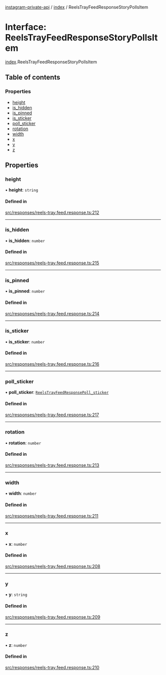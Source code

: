 [instagram-private-api](../../README.md) / [index](../../modules/index.md) / ReelsTrayFeedResponseStoryPollsItem

# Interface: ReelsTrayFeedResponseStoryPollsItem

[index](../../modules/index.md).ReelsTrayFeedResponseStoryPollsItem

## Table of contents

### Properties

- [height](ReelsTrayFeedResponseStoryPollsItem.md#height)
- [is\_hidden](ReelsTrayFeedResponseStoryPollsItem.md#is_hidden)
- [is\_pinned](ReelsTrayFeedResponseStoryPollsItem.md#is_pinned)
- [is\_sticker](ReelsTrayFeedResponseStoryPollsItem.md#is_sticker)
- [poll\_sticker](ReelsTrayFeedResponseStoryPollsItem.md#poll_sticker)
- [rotation](ReelsTrayFeedResponseStoryPollsItem.md#rotation)
- [width](ReelsTrayFeedResponseStoryPollsItem.md#width)
- [x](ReelsTrayFeedResponseStoryPollsItem.md#x)
- [y](ReelsTrayFeedResponseStoryPollsItem.md#y)
- [z](ReelsTrayFeedResponseStoryPollsItem.md#z)

## Properties

### height

• **height**: `string`

#### Defined in

[src/responses/reels-tray.feed.response.ts:212](https://github.com/Nerixyz/instagram-private-api/blob/0e0721c/src/responses/reels-tray.feed.response.ts#L212)

___

### is\_hidden

• **is\_hidden**: `number`

#### Defined in

[src/responses/reels-tray.feed.response.ts:215](https://github.com/Nerixyz/instagram-private-api/blob/0e0721c/src/responses/reels-tray.feed.response.ts#L215)

___

### is\_pinned

• **is\_pinned**: `number`

#### Defined in

[src/responses/reels-tray.feed.response.ts:214](https://github.com/Nerixyz/instagram-private-api/blob/0e0721c/src/responses/reels-tray.feed.response.ts#L214)

___

### is\_sticker

• **is\_sticker**: `number`

#### Defined in

[src/responses/reels-tray.feed.response.ts:216](https://github.com/Nerixyz/instagram-private-api/blob/0e0721c/src/responses/reels-tray.feed.response.ts#L216)

___

### poll\_sticker

• **poll\_sticker**: [`ReelsTrayFeedResponsePoll_sticker`](ReelsTrayFeedResponsePoll_sticker.md)

#### Defined in

[src/responses/reels-tray.feed.response.ts:217](https://github.com/Nerixyz/instagram-private-api/blob/0e0721c/src/responses/reels-tray.feed.response.ts#L217)

___

### rotation

• **rotation**: `number`

#### Defined in

[src/responses/reels-tray.feed.response.ts:213](https://github.com/Nerixyz/instagram-private-api/blob/0e0721c/src/responses/reels-tray.feed.response.ts#L213)

___

### width

• **width**: `number`

#### Defined in

[src/responses/reels-tray.feed.response.ts:211](https://github.com/Nerixyz/instagram-private-api/blob/0e0721c/src/responses/reels-tray.feed.response.ts#L211)

___

### x

• **x**: `number`

#### Defined in

[src/responses/reels-tray.feed.response.ts:208](https://github.com/Nerixyz/instagram-private-api/blob/0e0721c/src/responses/reels-tray.feed.response.ts#L208)

___

### y

• **y**: `string`

#### Defined in

[src/responses/reels-tray.feed.response.ts:209](https://github.com/Nerixyz/instagram-private-api/blob/0e0721c/src/responses/reels-tray.feed.response.ts#L209)

___

### z

• **z**: `number`

#### Defined in

[src/responses/reels-tray.feed.response.ts:210](https://github.com/Nerixyz/instagram-private-api/blob/0e0721c/src/responses/reels-tray.feed.response.ts#L210)
